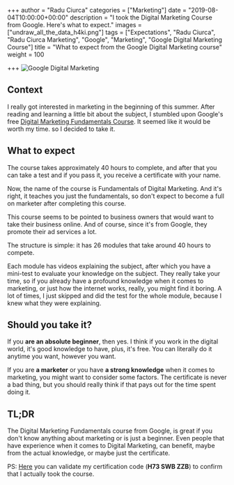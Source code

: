 +++
author = "Radu Ciurca"
categories = ["Marketing"]
date = "2019-08-04T10:00:00+00:00"
description = "I took the Digital Marketing Course from Google. Here's what to expect."
images = ["undraw_all_the_data_h4ki.png"]
tags = ["Expectations", "Radu Ciurca", "Radu Ciurca Marketing", "Google", "Marketing", "Google Digital Marketing Course"]
title = "What to expect from the Google Digital Marketing course"
weight = 100

+++
![Google Digital Marketing](/uploads/undraw_all_the_data_h4ki.svg "Marketing")

## Context

I really got interested in marketing in the beginning of this summer. After reading and learning a little bit about the subject, I stumbled upon Google's free [Digital Marketing Fundamentals Course](). It seemed like it would be worth my time. so I decided to take it.

## What to expect

The course takes approximately 40 hours to complete, and after that you can take a test and if you pass it, you receive a certificate with your name.

Now, the name of the course is Fundamentals of Digital Marketing. And it's right, it teaches you just the fundamentals, so don't expect to become a full on marketer after completing this course.

This course seems to be pointed to business owners that would want to take their business online. And of course, since it's from Google, they promote their ad services a lot.

The structure is simple: it has 26 modules that take around 40 hours to compete.

Each module has videos explaining the subject, after which you have a mini-test to evaluate your knowledge on the subject. They really take your time, so if you already have a profound knowledge when it comes to marketing, or just how the internet works, really, you might find it boring. A lot of times, I just skipped and did the test for the whole module, because I knew what they were explaining.

## Should you take it?

If you **are an absolute beginner**, then yes. I think if you work in the digital world, it's good knowledge to have, plus, it's free. You can literally do it anytime you want, however you want.

If you are **a marketer** or you have **a strong knowledge** when it comes to marketing, you might want to consider some factors. The certificate is never a bad thing, but you should really think if that pays out for the time spent doing it.

## TL;DR

The Digital Marketing Fundamentals course from Google, is great if you don't know anything about marketing or is just a beginner. Even people that have experience when it comes to Digital Marketing, can benefit, maybe from the actual knowledge, or maybe just the certificate.

PS: [Here]() you can validate my certification code (**H73 SWB ZZB**) to confirm that I actually took the course.